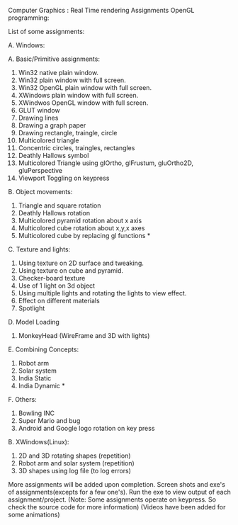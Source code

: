 Computer Graphics : Real Time rendering Assignments
OpenGL programming:

List of some assignments:

A. Windows:

A. Basic/Primitive assignments:
1. Win32 native plain window.
2. Win32 plain window with full screen.
3. Win32 OpenGL plain window with full screen.
4. XWindows plain window with full screen.
5. XWindwos OpenGL window with full screen.
6. GLUT window
7. Drawing lines
8. Drawing a graph paper
9. Drawing rectangle, traingle, circle
10. Multicolored triangle
11. Concentric circles, traingles, rectangles
12. Deathly Hallows symbol
13. Multicolored Triangle using glOrtho, glFrustum, gluOrtho2D, gluPerspective
14. Viewport Toggling on keypress

B. Object movements:
1. Triangle and square rotation
2. Deathly Hallows rotation
3. Multicolored pyramid rotation about x axis
4. Multicolored cube rotation about x,y,x axes
5. Multicolored cube by replacing gl functions *

C. Texture and lights:
1. Using texture on 2D surface and tweaking.
2. Using texture on cube and pyramid.
3. Checker-board texture
4. Use of 1 light on 3d object
5. Using multiple lights and rotating the lights to view effect.
6. Effect on different materials
7. Spotlight

D. Model Loading
1. MonkeyHead (WireFrame and 3D with lights)

E. Combining Concepts:
1. Robot arm
2. Solar system
3. India Static
4. India Dynamic *

F. Others:
1. Bowling INC
2. Super Mario and bug
3. Android and Google logo rotation on key press

B. XWindows(Linux):
1. 2D and 3D rotating shapes (repetition)
2. Robot arm and solar system (repetition)
3. 3D shapes using log file (to log errors)

More assignments will be added upon completion.
Screen shots and exe's of assignments(excepts for a few one's).
Run the exe to view output of each assignment/project. 
(Note: Some assignments operate on keypress. So check the source code for more information)
(Videos have been added for some animations)
